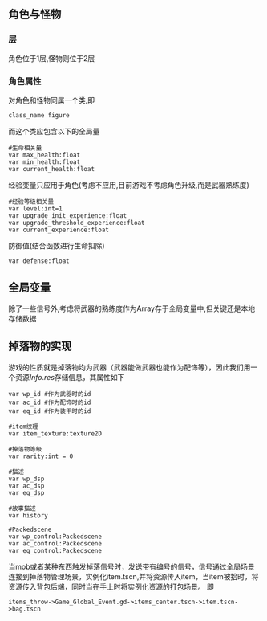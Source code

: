 ## 角色与怪物
### 层
角色位于1层,怪物则位于2层
### 角色属性
对角色和怪物同属一个类,即
```
class_name figure
```
而这个类应包含以下的全局量
```
#生命相关量
var max_health:float
var min_health:float
var current_health:float
``` 
经验变量只应用于角色(考虑不应用,目前游戏不考虑角色升级,而是武器熟练度)
```
#经验等级相关量
var level:int=1
var upgrade_init_experience:float
var upgrade_threshold_experience:float
var current_experience:float
```
防御值(结合函数进行生命扣除)
```
var defense:float
```

## 全局变量
除了一些信号外,考虑将武器的熟练度作为Array存于全局变量中,但关键还是本地存储数据

## 掉落物的实现
游戏的性质就是掉落物均为武器（武器能做武器也能作为配饰等），因此我们用一个资源$Info.res$存储信息，其属性如下
```
var wp_id #作为武器时的id
var ac_id #作为配饰时的id
var eq_id #作为装甲时的id

#item纹理
var item_texture:texture2D

#掉落物等级
var rarity:int = 0

#描述
var wp_dsp 
var ac_dsp
var eq_dsp

#故事描述
var history

#Packedscene
var wp_control:Packedscene
var ac_control:Packedscene
var eq_control:Packedscene
```
当mob或者某种东西触发掉落信号时，发送带有编号的信号，信号通过全局场景连接到掉落物管理场景，实例化item.tscn,并将资源传入item，当item被拾时，将资源传入背包后端，同时当在手上时将实例化资源的打包场景。
即
```
items_throw->Game_Global_Event.gd->items_center.tscn->item.tscn->bag.tscn
```

<!--stackedit_data:
eyJoaXN0b3J5IjpbNDU3MTQ1MzkyLC0zNTE1MDU2MjcsMTA4Nj
QzNDgwLC0xNzM1NTg4ODE4XX0=
-->